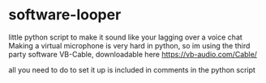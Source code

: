 # software-looper
little python script to make it sound like your lagging over a voice chat
Making a virtual microphone is very hard in python, so im using the third party software VB-Cable, downloadable here https://vb-audio.com/Cable/

all you need to do to set it up is included in comments in the python script
